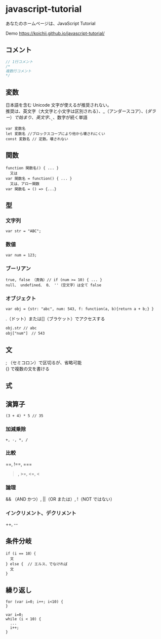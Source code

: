 # javascript-tutorial
あなたのホームページは、JavaScript Tutorial 

Demo
https://koichii.github.io/javascript-tutorial/

## コメント

```JavaScript
// 1行コメント  
/*  
複数行コメント  
*/  
```

## 変数
日本語を含む Unicode 文字が使えるが推奨されない。  
推奨は、英文字（大文字と小文字は区別される）、_（アンダースコア）、$(ダラー）で始まり、英文字、_、$、数字が続く単語  
```
var 変数名  
let 変数名 //ブロックスコープにより他から壊されにくい  
const 変数名 // 定数。壊されない  
```

## 関数
```
function 関数名() { ... }
  又は
var 関数名 = function() { ... }
  又は、アロー関数
var 関数名 = () => {...}
```

## 型

### 文字列
```
var str = "ABC";
```

### 数値
```
var num = 123;
```

### ブーリアン
```
true, false （真偽）// if (num >= 10) { ... }
null、 undefined、 0、 ''（空文字）は全て false
```

### オブジェクト
```
var obj = {str: "abc", num: 543, f: function(a, b){return a + b;} }
```

.（ドット）または[]（ブラケット）でアクセスする
```
obj.str // abc
obj["num"]　// 543
```

## 文
; （セミコロン）で区切るが、省略可能   
{} で複数の文を書ける

## 式


## 演算子

```
(3 + 4) * 5 // 35
```

### 加減乗除
```
+, -, *, /
```

### 比較
==, !==, ===
>, >=, <=, <

### 論理
&& （AND かつ）, ||（OR または）, !（NOT ではない）

### インクリメント、デクリメント
++, --

## 条件分岐

```
if (i == 10）{
  文
} else {  // エルス、でなければ
  文
}
```

## 繰り返し
```
for (var i=0; i++; i<10) {
}

var i=0;
while (i < 10) {
  ...
  i++;
}
```




